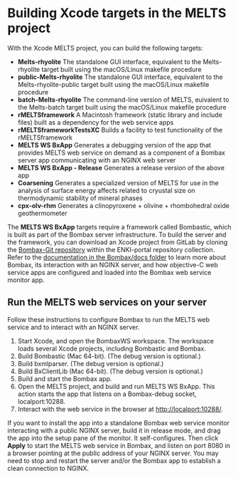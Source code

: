 # Building Xcode targets in the MELTS project
With the Xcode MELTS project, you can build the following targets:
+ **Melts-rhyolite** The standalone GUI interface, equivalent to the Melts-rhyolite target built using the macOS/Linux makefile procedure
+ **public-Melts-rhyolite** The standalone GUI interface, equivalent to the Melts-rhyolite-public target built using the macOS/Linux makefile procedure
+ **batch-Melts-rhyolite** The command-line version of MELTS, euivalent to the Melts-batch target built using the macOS/Linux makefile procedure
+ **rMELTSframework** A Macintosh framework (static library and include files) built as a dependency for the web service apps 
+ **rMELTSframeworkTestsXC** Builds a facility to test functionality of the rMELTSframework 
+ **MELTS WS BxApp** Generates a debugging version of the app that provides MELTS web service on demand as a component of a Bombax server app communicating with an NGINX web server
+ **MELTS WS BxApp - Release** Generates a release version of the above app
+ **Coarsening** Generates a specialized version of MELTS for use in the analysis of surface energy affects related to cryustal size on thermodynamic stability of mineral phases
+ **cpx-olv-rhm** Generates a clinopyroxene + olivine + rhombohedral oxide geothermometer

The **MELTS WS BxApp** targets require a framework called Bombastic, which is built as part of the Bombax server infrastructure. To build the server and the framework, you can download an Xcode project from GitLab by cloning the [Bombax-Git repository](https://gitlab.com/ENKI-portal/Bombax-Git) within the ENKI-portal repository collection. Refer to the [documentation in the Bombax/docs folder](https://gitlab.com/ENKI-portal/Bombax-Git/blob/master/Bombax/doc/dev-guide/Bombax%20Developers%20Guide.pdf) to learn more about Bombax, its interaction with an NGINX server, and how objective-C web service apps are configured and loaded into the Bombax web service monitor app.
## Run the MELTS web services on your server
Follow these instructions to configure Bombax to run the MELTS web service and to interact with an NGINX server.

1. Start Xcode, and open the BombaxWS workspace. The workspace loads several Xcode projects, including Bombastic and Bombax.
1. Build Bombastic (Mac 64-bit). (The debug version is optional.)
1. Build bxmlparser. (The debug version is optional.)
1. Build BxClientLib (Mac 64-bit). (The debug version is optional.)
1. Build and start the Bombax app.
1. Open the MELTS project, and build and run MELTS WS BxApp.  This action starts the app that listens on a Bombax-debug socket, localport:10288.
1. Interact with the web service in the browser at [http://localport:10288/](http://localport:10288/).


If you want to install the app into a standalone Bombax web service monitor interacting with a public NGINX server, build it in release mode, and drag the app into the setup pane of the monitor.  It self-configures. Then click **Apply** to start the MELTS web service in Bombax, and listen on port 8080 in a browser pointing at the public address of your NGINX server. You may need to stop and restart the server and/or the Bombax app to establish a clean connection to NGINX.